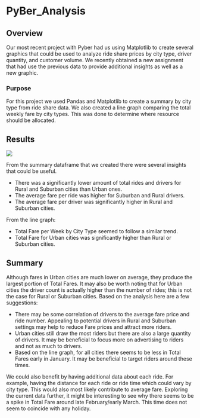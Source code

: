 # PyBer_Analysis

## Overview
Our most recent project with Pyber had us using Matplotlib to create several graphics that could be used to analyze ride share prices by city type, driver quantity, and customer volume. We recently obtained a new assignment that had use the previous data to provide additional insights as well as a new graphic.

### Purpose
For this project we used Pandas and Matplotlib to create a summary by city type from ride share data. We also created a line graph comparing the total weekly fare by city types. This was done to determine where resource should be allocated. 

## Results
![](PyBer_Analysis/analysis/pyber_summary_df.png)

From the summary dataframe that we created there were several insights that could be useful.

- There was a significantly lower amount of total rides and drivers for Rural and Suburban cities than Urban ones.
- The average fare per ride was higher for Suburban and Rural drivers.
- The average fare per driver was significantly higher in Rural and Suburban cities. 

From the line graph:
- Total Fare per Week by City Type seemed to follow a similar trend.
- Total Fare for Urban cities was significantly higher than Rural or Suburban cities.

## Summary
Although fares in Urban cities are much lower on average, they produce the largest portion of Total Fares. It may also be worth noting that for Urban cities the driver count is actually higher than the number of rides; this is not the case for Rural or Suburban cities. Based on the analysis here are a few suggestions:

- There may be some correlation of drivers to the average fare price and ride number. Appealing to potential drivers in Rural and Suburban settings may help to reduce Fare prices and attract more riders.
- Urban cities still draw the most riders but there are also a large quantity of drivers. It may be beneficial to focus more on advertising to riders and not as much to drivers.
- Based on the line graph, for all cities there seems to be less in Total Fares early in January. It may be beneficial to target riders around these times.

We could also benefit by having additional data about each ride. For example, having the distance for each ride or ride time which could vary by city type. This would also most likely contribute to average fare. Exploring the current data further, it might be interesting to see why there seems to be a spike in Total Fare around late February/early March. This time does not seem to coincide with any holiday. 